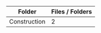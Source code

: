 | Folder       |   Files / Folders |
|--------------|-------------------|
| Construction |                 2 |